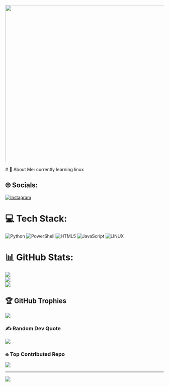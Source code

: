 <p align="center">
  <img src="https://i.pinimg.com/originals/c5/4b/8a/c54b8a98c242d3f79e273ef5e5cda7ca.gif" alt="Banner GIF" style="width: 400%; max-height: 500px; object-fit: cover;" />
</p>
# 💫 About Me:
currently learning linux


## 🌐 Socials:
[![Instagram](https://img.shields.io/badge/Instagram-%23E4405F.svg?logo=Instagram&logoColor=white)](https://instagram.com/svntnn17_) 

# 💻 Tech Stack:
![Python](https://img.shields.io/badge/python-3670A0?style=for-the-badge&logo=python&logoColor=ffdd54) ![PowerShell](https://img.shields.io/badge/PowerShell-%235391FE.svg?style=for-the-badge&logo=powershell&logoColor=white) ![HTML5](https://img.shields.io/badge/html5-%23E34F26.svg?style=for-the-badge&logo=html5&logoColor=white) ![JavaScript](https://img.shields.io/badge/javascript-%23323330.svg?style=for-the-badge&logo=javascript&logoColor=%23F7DF1E) ![LINUX](https://img.shields.io/badge/Linux-FCC624?style=for-the-badge&logo=linux&logoColor=black)
# 📊 GitHub Stats:
![](https://github-readme-stats.vercel.app/api?username=KelvinNep&theme=tokyonight&hide_border=false&include_all_commits=true&count_private=true)<br/>
![](https://github-readme-streak-stats.herokuapp.com/?user=KelvinNep&theme=tokyonight&hide_border=false)<br/>
![](https://github-readme-stats.vercel.app/api/top-langs/?username=KelvinNep&theme=tokyonight&hide_border=false&include_all_commits=true&count_private=true&layout=compact)

## 🏆 GitHub Trophies
![](https://github-profile-trophy.vercel.app/?username=KelvinNep&theme=tokyonight&no-frame=false&no-bg=false&margin-w=4)

### ✍️ Random Dev Quote
![](https://quotes-github-readme.vercel.app/api?type=horizontal&theme=dark)

### 🔝 Top Contributed Repo
![](https://github-contributor-stats.vercel.app/api?username=KelvinNep&limit=5&theme=tokyonight&combine_all_yearly_contributions=true)

---
[![](https://visitcount.itsvg.in/api?id=KelvinNep&icon=9&color=12)](https://visitcount.itsvg.in)

<!-- Proudly created with GPRM ( https://gprm.itsvg.in ) -->



